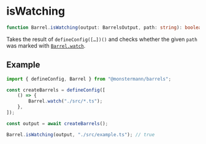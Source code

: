 # isWatching

```ts
function Barrel.isWatching(output: BarrelsOutput, path: string): boolean
```

Takes the result of `defineConfig([…])()` and checks whether the given `path` was marked with [`Barrel.watch`](./watch).

## Example

```ts
import { defineConfig, Barrel } from "@monstermann/barrels";

const createBarrels = defineConfig([
    () => {
        Barrel.watch("./src/*.ts");
    },
]);

const output = await createBarrels();

Barrel.isWatching(output, "./src/example.ts"); // true
```
